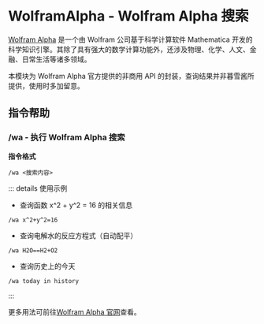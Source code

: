 <VersionOutdated />

# WolframAlpha - Wolfram Alpha 搜索

[Wolfram Alpha](https://www.wolframalpha.com/) 是一个由 Wolfram 公司基于科学计算软件 Mathematica 开发的科学知识引擎。其除了具有强大的数学计算功能外，还涉及物理、化学、人文、金融、日常生活等诸多领域。

本模块为 Wolfram Alpha 官方提供的非商用 API 的封装，查询结果并非暮雪酱所提供，使用时多加留意。

## 指令帮助

### /wa - 执行 Wolfram Alpha 搜索

**指令格式**

```
/wa <搜索内容>
```

::: details 使用示例
- 查询函数 x^2 + y^2 = 16 的相关信息
```
/wa x^2+y^2=16
```
- 查询电解水的反应方程式（自动配平）
```
/wa H2O==H2+O2
```
- 查询历史上的今天
```
/wa today in history
```
:::

更多用法可前往[Wolfram Alpha 官网](https://www.wolframalpha.com/)查看。
